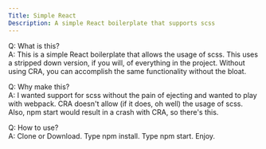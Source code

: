 ```yaml
---
Title: Simple React
Description: A simple React boilerplate that supports scss
---
```


Q: What is this? <br>
A: This is a simple React boilerplate that allows the usage of scss. This uses a stripped down version, if you will, of everything in the project. Without using CRA, you can accomplish the same functionality without the bloat.

Q: Why make this?<br>
A: I wanted support for scss without the pain of ejecting and wanted to play with webpack. CRA doesn't allow (if it does, oh well) the usage of scss. Also, npm start would result in a crash with CRA, so there's this.

Q: How to use?<br>
A: Clone or Download. Type npm install. Type npm start. Enjoy.
